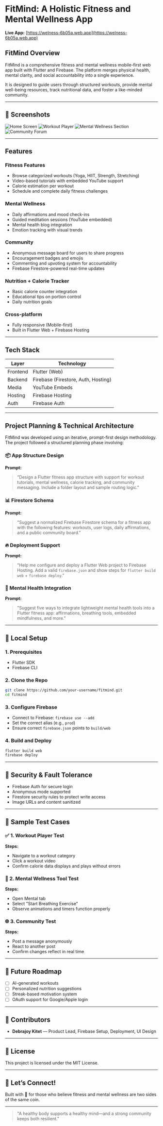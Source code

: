 # FitMind: A Holistic Fitness and Mental Wellness App

**Live App:** [https://welness-6b05a.web.app](https://welness-6b05a.web.app)

## FitMind Overview

FitMind is a comprehensive fitness and mental wellness mobile-first web app built with Flutter and Firebase. The platform merges physical health, mental clarity, and social accountability into a single experience.

It is designed to guide users through structured workouts, provide mental well-being resources, track nutritional data, and foster a like-minded community.

---

## 📸 Screenshots

![Home Screen](screenshots/home.png)
![Workout Player](screenshots/workout.png)
![Mental Wellness Section](screenshots/mental.png)
![Community Forum](screenshots/community.png)

---

##  Features

### Fitness Features

* Browse categorized workouts (Yoga, HIIT, Strength, Stretching)
* Video-based tutorials with embedded YouTube support
* Calorie estimation per workout
* Schedule and complete daily fitness challenges

### Mental Wellness

* Daily affirmations and mood check-ins
* Guided meditation sessions (YouTube embedded)
* Mental health blog integration
* Emotion tracking with visual trends

###  Community

* Anonymous message board for users to share progress
* Encouragement badges and emojis
* Commenting and upvoting system for accountability
* Firebase Firestore-powered real-time updates

### Nutrition + Calorie Tracker

* Basic calorie counter integration
* Educational tips on portion control
* Daily nutrition goals

### Cross-platform

* Fully responsive (Mobile-first)
* Built in Flutter Web + Firebase Hosting

---

## Tech Stack

| Layer    | Technology                          |
| -------- | ----------------------------------- |
| Frontend | Flutter (Web)                       |
| Backend  | Firebase (Firestore, Auth, Hosting) |
| Media    | YouTube Embeds                      |
| Hosting  | Firebase Hosting                    |
| Auth     | Firebase Auth                       |

---

##  Project Planning & Technical Architecture

FitMind was developed using an iterative, prompt-first design methodology. The project followed a structured planning phase involving:


### 📦 App Structure Design

**Prompt:**

> "Design a Flutter fitness app structure with support for workout tutorials, mental wellness, calorie tracking, and community messaging. Include a folder layout and sample routing logic."

### 📊 Firestore Schema

**Prompt:**

> "Suggest a normalized Firebase Firestore schema for a fitness app with the following features: workouts, user logs, daily affirmations, and a public community board."

### 🔥 Deployment Support

**Prompt:**

> "Help me configure and deploy a Flutter Web project to Firebase Hosting. Add a valid `firebase.json` and show steps for `flutter build web` + `firebase deploy`."

### 🧠 Mental Health Integration

**Prompt:**

> "Suggest five ways to integrate lightweight mental health tools into a Flutter fitness app: affirmations, breathing tools, embedded mindfulness, and more."

---

## 🧪 Local Setup

### 1. Prerequisites

* Flutter SDK
* Firebase CLI

### 2. Clone the Repo

```bash
git clone https://github.com/your-username/fitmind.git
cd fitmind
```

### 3. Configure Firebase

* Connect to Firebase: `firebase use --add`
* Set the correct alias (e.g., `prod`)
* Ensure correct `firebase.json` points to `build/web`

### 4. Build and Deploy

```bash
flutter build web
firebase deploy
```

---

## 🔐 Security & Fault Tolerance

* Firebase Auth for secure login
* Anonymous mode supported
* Firestore security rules to protect write access
* Image URLs and content sanitized

---

## 🙋 Sample Test Cases

### ✅ 1. Workout Player Test

**Steps:**

* Navigate to a workout category
* Click a workout video
* Confirm calorie data displays and plays without errors

### 🧠 2. Mental Wellness Tool Test

**Steps:**

* Open Mental tab
* Select "Start Breathing Exercise"
* Observe animations and timers function properly

### 🌐 3. Community Test

**Steps:**

* Post a message anonymously
* React to another post
* Confirm changes reflect in real time

---

## 🧘 Future Roadmap

* [ ] AI-generated workouts
* [ ] Personalized nutrition suggestions
* [ ] Streak-based motivation system
* [ ] OAuth support for Google/Apple login

---

## 👥 Contributors

* **Debrajoy Kitet** — Product Lead, Firebase Setup, Deployment, UI Design

---

## 📎 License

This project is licensed under the MIT License.

---

## 💬 Let’s Connect!

Built with 💚 for those who believe fitness and mental wellness are two sides of the same coin.

---

> "A healthy body supports a healthy mind—and a strong community keeps both resilient."
